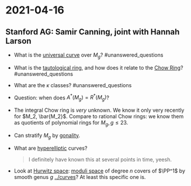 # 2021-04-16

## Stanford AG: Samir Canning, joint with Hannah Larson


- What is the [universal curve](universal%20curve) over $M_g$?
	#unanswered_questions 

- What is the [tautological ring](tautological%20ring), and how does it relate to the [Chow Ring](../Chow%20ring.md)?
	#unanswered_questions 

- What are the $\kappa$ classes?
	#unanswered_questions 
	
- Question: when does $A^*(M_g) = R^*(M_g)$?

- The integral Chow ring is *very* unknown. 
	We know it only very recently for $M_2, \bar{M_2}$. 
	Compare to rational Chow rings: we know them as quotients of polynomial rings for $M_g, g\leq 23$.

- Can stratify $M_g$ by [gonality](gonality).

- What are [hyperelliptic](hyperelliptic) curves?

  > I definitely have known this at several points in time, yeesh.

- Look at [Hurwitz space](Hurwitz%20space): [moduli space](../moduli%20space.md) of degree $n$ covers of $\PP^1$ by smooth genus $g$ [../curves](../curves.md)? 
	At least this specific one is.

